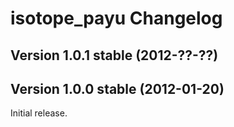isotope_payu Changelog
======================

Version 1.0.1 stable (2012-??-??)
---------------------------------



Version 1.0.0 stable (2012-01-20)
---------------------------------

Initial release.